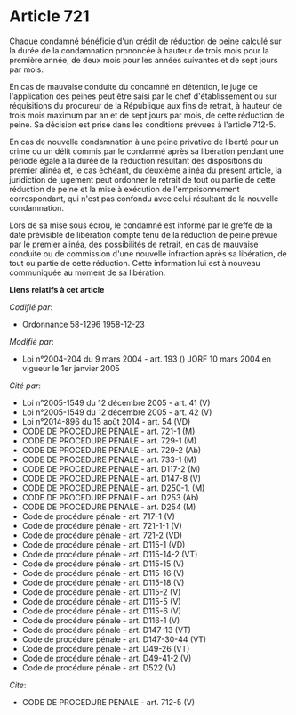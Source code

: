 # Article 721

Chaque condamné bénéficie d'un crédit de réduction de peine calculé sur la durée de la condamnation prononcée à hauteur de
trois mois pour la première année, de deux mois pour les années suivantes et de sept jours par mois.

En cas de mauvaise conduite du condamné en détention, le juge de l'application des peines peut être saisi par le chef
d'établissement ou sur réquisitions du procureur de la République aux fins de retrait, à hauteur de trois mois maximum par an
et de sept jours par mois, de cette réduction de peine. Sa décision est prise dans les conditions prévues à l'article 712-5.

En cas de nouvelle condamnation à une peine privative de liberté pour un crime ou un délit commis par le condamné après sa
libération pendant une période égale à la durée de la réduction résultant des dispositions du premier alinéa et, le cas
échéant, du deuxième alinéa du présent article, la juridiction de jugement peut ordonner le retrait de tout ou partie de
cette réduction de peine et la mise à exécution de l'emprisonnement correspondant, qui n'est pas confondu avec celui
résultant de la nouvelle condamnation.

Lors de sa mise sous écrou, le condamné est informé par le greffe de la date prévisible de libération compte tenu de la
réduction de peine prévue par le premier alinéa, des possibilités de retrait, en cas de mauvaise conduite ou de commission
d'une nouvelle infraction après sa libération, de tout ou partie de cette réduction. Cette information lui est à nouveau
communiquée au moment de sa libération.

**Liens relatifs à cet article**

_Codifié par_:

  - Ordonnance 58-1296 1958-12-23

_Modifié par_:

  - Loi n°2004-204 du 9 mars 2004 - art. 193 () JORF 10 mars 2004 en vigueur le 1er janvier 2005

_Cité par_:

  - Loi n°2005-1549 du 12 décembre 2005 - art. 41 (V)
  - Loi n°2005-1549 du 12 décembre 2005 - art. 42 (V)
  - Loi n°2014-896 du 15 août 2014 - art. 54 (VD)
  - CODE DE PROCEDURE PENALE - art. 721-1 (M)
  - CODE DE PROCEDURE PENALE - art. 729-1 (M)
  - CODE DE PROCEDURE PENALE - art. 729-2 (Ab)
  - CODE DE PROCEDURE PENALE - art. 733-1 (M)
  - CODE DE PROCEDURE PENALE - art. D117-2 (M)
  - CODE DE PROCEDURE PENALE - art. D147-8 (V)
  - CODE DE PROCEDURE PENALE - art. D250-1. (M)
  - CODE DE PROCEDURE PENALE - art. D253 (Ab)
  - CODE DE PROCEDURE PENALE - art. D254 (M)
  - Code de procédure pénale - art. 717-1 (V)
  - Code de procédure pénale - art. 721-1-1 (V)
  - Code de procédure pénale - art. 721-2 (VD)
  - Code de procédure pénale - art. D115-1 (VD)
  - Code de procédure pénale - art. D115-14-2 (VT)
  - Code de procédure pénale - art. D115-15 (V)
  - Code de procédure pénale - art. D115-16 (V)
  - Code de procédure pénale - art. D115-18 (V)
  - Code de procédure pénale - art. D115-2 (V)
  - Code de procédure pénale - art. D115-5 (V)
  - Code de procédure pénale - art. D115-6 (V)
  - Code de procédure pénale - art. D116-1 (V)
  - Code de procédure pénale - art. D147-13 (VT)
  - Code de procédure pénale - art. D147-30-44 (VT)
  - Code de procédure pénale - art. D49-26 (VT)
  - Code de procédure pénale - art. D49-41-2 (V)
  - Code de procédure pénale - art. D522 (V)

_Cite_:

  - CODE DE PROCEDURE PENALE - art. 712-5 (V)
